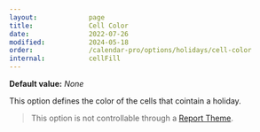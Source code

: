```yaml
---
layout:             page
title:              Cell Color
date:               2022-07-26
modified:           2024-05-18
order:              /calendar-pro/options/holidays/cell-color
internal:           cellFill
---
```

**Default value:** *None*

This option defines the color of the cells that cointain a holiday.

> This option is not controllable through a [Report Theme](../../features/themes.md).
